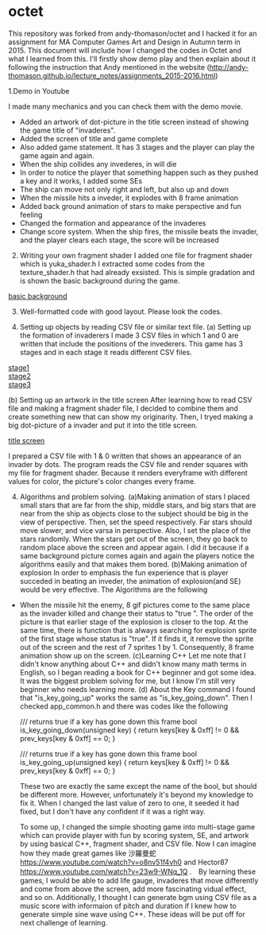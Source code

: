 # octet

This repository was forked from andy-thomason/octet and I hacked it for an assignment for MA Computer Games Art and Design in Autumn term in 2015. This document will include how I changed the codes in Octet and what I learned from this.
I'll firstly show demo play and then explain about it following the instruction that Andy mentioned in the website (http://andy-thomason.github.io/lecture_notes/assignments_2015-2016.html)

1.Demo in Youtube

I made many mechanics and you can check them with the demo movie.
- Added an artwork of dot-picture in the title screen instead of showing the game title of "invaderes".
- Added the screen of title and game complete
- Also added game statement. It has 3 stages and the player can play the game again and again.
- When the ship collides any invederes, in will die
- In order to notice the player that something happen such as they pushed a key and it works, I added some SEs
- The ship can move not only right and left, but also up and down
- When the missile hits a inveder, it explodes with 8 frame animation
- Added back ground animation of stars to make perspective and fun feeling
- Changed the formation and appearance of the invaderes 
- Change score system. When the ship fires, the missile beats the invader, and the player clears each stage, the score will be increased

2. Writing your own fragment shader
I added one file for fragment shader which is yuka_shader.h I extracted some codes from the texture_shader.h that had already exsisted. This is simple gradation and is shown the basic background during the game. 

[basic background](https://www.dropbox.com/s/m7p02k32j6l8icg/2.png?dl=0) 

3. Well-formatted code with good layout.
Please look the codes.

4. Setting up objects by reading CSV file or similar text file.
(a) Setting up the formation of invaderers
I made 3 CSV files in which 1 and 0 are written that include the positions of the invederers. This game has 3 stages and in each stage it reads different CSV files.

[stage1](https://www.dropbox.com/s/m7p02k32j6l8icg/2.png?dl=0)  
[stage2](https://www.dropbox.com/s/abt2swlreiwvc89/3.png?dl=0)  
[stage3](https://www.dropbox.com/s/w9xpp7z8iifdqo8/4.png?dl=0)  


(b) Setting up an artwork in the title screen
After learning how to read CSV file and making a fragment shader file, I decided to combine them and create something new that can show my originarity. Then, I tryed making a big dot-picture of a invader and put it into the title screen.

[title screen](https://www.dropbox.com/s/sch73tr90d5iz82/5.png?dl=0)

I prepared a CSV file with 1 & 0 written that shows an appearance of an invader by dots. The program reads the CSV file and render squares with my file for fragment shader. Because it renders everyframe with different values for color, the picture's color changes every frame.

4. Algorithms and problem solving.
  (a)Making animation of stars 
    I placed small stars that are far from the ship, middle stars, and big stars that are near from the ship as objects close to the subject should be big in the view of perspective. Then, set the speed respectively. Far stars should move slower, and vice varsa in perspective. Also, I set the place of the stars randomly. When the stars get out of the screen, they go back to random place above the screen and appear again. I did it because if a same background picture comes again and again the players notice the algorithms easily and that makes them bored. 
  (b)Making animation of explosion
  In order to emphasis the fun experience that is player succeded in beating an inveder, the animation of explosion(and SE) would be very effective. The Algorithms are the following
- When the missile hit the enemy, 8 gif pictures come to the same place as the invader killed and change their status to "true ". The order of the picture is that earlier stage of the explosion is closer to the top. At the same time, there is function that is always searching for explosion sprite of the first stage whose status is "true". If it finds it, it remove the sprite out of the screen and the rest of 7 sprites 1 by 1.  Consequently, 8 frame animation show up on the screen.
  (c)Learning C++
     Let me note that I didn't know anything about C++ and didn't know many math terms in English, so I began reading a book for C++ beginner and got some idea. It was the biggest problem solving for me, but I know I'm still very beginner who needs learning more. 
 (d) About the Key command
I found that "is_key_going_up" works the same as "is_key_going_down". Then I checked app_common.h and there was codes like the following

    /// returns true if a key has gone down this frame
    bool is_key_going_down(unsigned key) {
      return keys[key & 0xff] != 0 && prev_keys[key & 0xff] == 0;
    }

    /// returns true if a key has gone down this frame
    bool is_key_going_up(unsigned key) {
      return keys[key & 0xff] != 0 && prev_keys[key & 0xff] == 0;
    }
  
  These two are exactly the same except the name of the bool, but  should be different more. However, unfortunately it's beyond my knowledge to fix it. When I changed the last value of zero to one, it seeded it had fixed, but I don't have any confident if it was a right way. 
    
    To some up, I changed the simple shooting game into multi-stage game which can provide player with fun by scoring system, SE, and artwork by using basical C++, fragment shader, and CSV file.  Now I can imagine how they made great games like 沙羅曼蛇 <https://www.youtube.com/watch?v=o8nv51f4vh0> and Hector87 <https://www.youtube.com/watch?v=23w9-WNq_1Q> .　By learning these games, I would be able to add life gauge, invaderes that move differently and come from above the screen, add more fascinating vidual effect, and so on. Additionally, I thought I can generate bgm using CSV file as a music score with informaion of pitch and duration if I knew how to generate simple sine wave using C++. These ideas will be put off for next challenge of learning.
